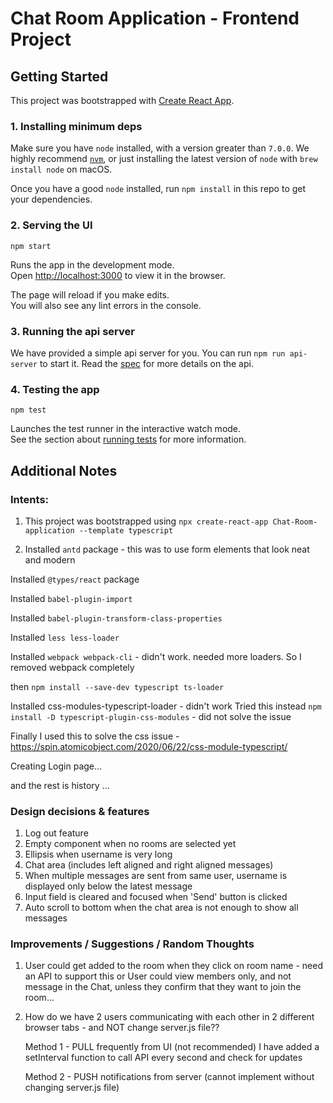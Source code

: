 # Chat Room Application - Frontend Project

## Getting Started

This project was bootstrapped with [Create React App](https://github.com/facebook/create-react-app).

### 1. Installing minimum deps

Make sure you have `node` installed, with a version greater than `7.0.0`. We highly recommend [`nvm`](https://github.com/creationix/nvm), or just installing the latest version of `node` with `brew install node` on macOS.

Once you have a good `node` installed, run `npm install` in this repo to get your dependencies.

### 2. Serving the UI

`npm start`

Runs the app in the development mode.\
Open [http://localhost:3000](http://localhost:3000) to view it in the browser.

The page will reload if you make edits.\
You will also see any lint errors in the console.

### 3. Running the api server

We have provided a simple api server for you. You can run `npm run api-server` to start it. Read the [spec](./spec/api-endpoints.md) for more details on the api.

### 4. Testing the app

`npm test`

Launches the test runner in the interactive watch mode.\
See the section about [running tests](https://facebook.github.io/create-react-app/docs/running-tests) for more information.

## Additional Notes

### Intents:

1. This project was bootstrapped using
   `npx create-react-app Chat-Room-application --template typescript`

2. Installed `antd` package - this was to use form elements that look neat and modern

Installed `@types/react` package

Installed `babel-plugin-import`

Installed `babel-plugin-transform-class-properties`

Installed `less less-loader`

Installed `webpack webpack-cli` - didn't work. needed more loaders. So I removed webpack completely

then `npm install --save-dev typescript ts-loader`

Installed css-modules-typescript-loader - didn't work
Tried this instead `npm install -D typescript-plugin-css-modules` - did not solve the issue

Finally I used this to solve the css issue - https://spin.atomicobject.com/2020/06/22/css-module-typescript/

Creating Login page...

and the rest is history ...

### Design decisions & features

1. Log out feature
2. Empty component when no rooms are selected yet
3. Ellipsis when username is very long
4. Chat area (includes left aligned and right aligned messages)
5. When multiple messages are sent from same user, username is displayed only below the latest message
6. Input field is cleared and focused when 'Send' button is clicked
7. Auto scroll to bottom when the chat area is not enough to show all messages

### Improvements / Suggestions / Random Thoughts

1. User could get added to the room when they click on room name - need an API to support this
   or
   User could view members only, and not message in the Chat, unless they confirm that they want to join the room...
2. How do we have 2 users communicating with each other in 2 different browser tabs - and NOT change server.js file??

    Method 1 - PULL frequently from UI (not recommended)
    I have added a setInterval function to call API every second and check for updates

    Method 2 - PUSH notifications from server (cannot implement without changing server.js file)
